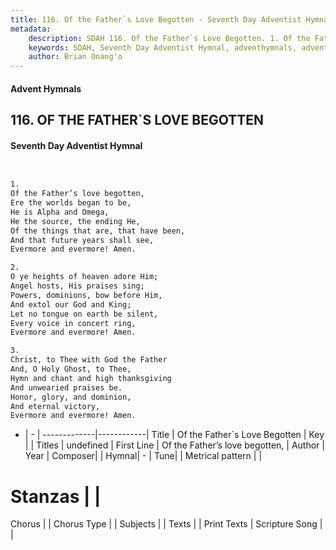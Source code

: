 ```yaml
---
title: 116. Of the Father`s Love Begotten - Seventh Day Adventist Hymnal
metadata:
    description: SDAH 116. Of the Father`s Love Begotten. 1. Of the Father’s love begotten, Ere the worlds began to be, He is Alpha and Omega, He the source, the ending He, Of the things that are, that have been, And that future years shall see, Evermore and evermore! Amen.
    keywords: SDAH, Seventh Day Adventist Hymnal, adventhymnals, advent hymnals, Of the Father`s Love Begotten, Of the Father’s love begotten, 
    author: Brian Onang'o
---
```


#### Advent Hymnals
## 116. OF THE FATHER`S LOVE BEGOTTEN
#### Seventh Day Adventist Hymnal

```txt


1.
Of the Father’s love begotten,
Ere the worlds began to be,
He is Alpha and Omega,
He the source, the ending He,
Of the things that are, that have been,
And that future years shall see,
Evermore and evermore! Amen.

2.
O ye heights of heaven adore Him;
Angel hosts, His praises sing;
Powers, dominions, bow before Him,
And extol our God and King;
Let no tongue on earth be silent,
Every voice in concert ring,
Evermore and evermore! Amen.

3.
Christ, to Thee with God the Father
And, O Holy Ghost, to Thee,
Hymn and chant and high thanksgiving
And unwearied praises be.
Honor, glory, and dominion,
And eternal victory,
Evermore and evermore! Amen.


```

- |   -  |
-------------|------------|
Title | Of the Father`s Love Begotten |
Key |  |
Titles | undefined |
First Line | Of the Father’s love begotten, |
Author | 
Year | 
Composer|  |
Hymnal|  - |
Tune|  |
Metrical pattern | |
# Stanzas |  |
Chorus |  |
Chorus Type |  |
Subjects |  |
Texts |  |
Print Texts | 
Scripture Song |  |
  
